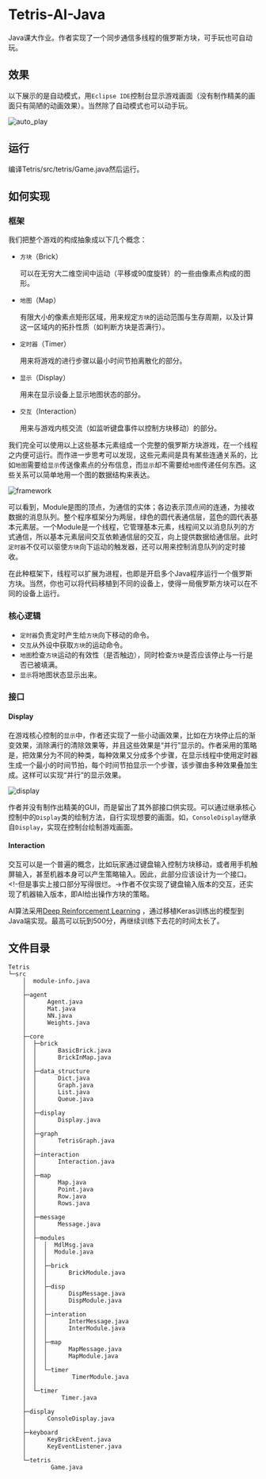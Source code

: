 # Tetris-AI-Java
Java课大作业。作者实现了一个同步通信多线程的俄罗斯方块，可手玩也可自动玩。

## 效果
以下展示的是自动模式，用`Eclipse IDE`控制台显示游戏画面（没有制作精美的画面只有简陋的动画效果）。当然除了自动模式也可以动手玩。

![auto_play](./auto_play.gif)

## 运行
编译Tetris/src/tetris/Game.java然后运行。

## 如何实现
### 框架
我们把整个游戏的构成抽象成以下几个概念：
* `方块`（Brick）

  可以在无穷大二维空间中运动（平移或90度旋转）的一些由像素点构成的图形。
* `地图`（Map）
  
  有限大小的像素点矩形区域，用来规定`方块`的运动范围与生存周期，以及计算这一区域内的拓扑性质（如判断方块是否满行）。
* `定时器`（Timer）

  用来将游戏的进行步骤以最小时间节拍离散化的部分。
* `显示`（Display）
  
  用来在显示设备上显示地图状态的部分。
* `交互`（Interaction）

  用来与游戏内核交流（如监听键盘事件以控制方块移动）的部分。

我们完全可以使用以上这些基本元素组成一个完整的俄罗斯方块游戏，在一个线程之内便可运行。而作进一步思考可以发现，这些元素间是具有某些连通关系的，比如`地图`需要给`显示`传送像素点的分布信息，而`显示`却不需要给`地图`传递任何东西。这些关系可以简单地用一个图的数据结构来表达。

![framework](./framework.jpg)

可以看到，Module是图的顶点，为通信的实体；各边表示顶点间的连通，为接收数据的消息队列。整个程序框架分为两层，绿色的圆代表通信层，蓝色的圆代表基本元素层。一个Module是一个线程，它管理基本元素，线程间又以消息队列的方式通信，所以基本元素层间交互依赖通信层的交互，向上提供数据给通信层。此时`定时器`不仅可以驱使`方块`向下运动的触发器，还可以用来控制消息队列的定时接收。

在此种框架下，线程可以扩展为进程，也即是开启多个Java程序运行一个俄罗斯方块。当然，你也可以将代码移植到不同的设备上，使得一局俄罗斯方块可以在不同的设备上运行。

### 核心逻辑
* `定时器`负责定时产生给`方块`向下移动的命令。
* `交互`从外设中获取`方块`的运动命令。
* `地图`检查`方块`运动的有效性（是否触边），同时检查`方块`是否应该停止与一行是否已被填满。
* `显示`将地图状态显示出来。

### 接口
#### Display
在游戏核心控制的`显示`中，作者还实现了一些小动画效果，比如在方块停止后的渐变效果，消除满行的清除效果等，并且这些效果是“并行”显示的。作者采用的策略是，把效果分为不同的种类，每种效果又分成多个步骤，在显示线程中使用定时器生成一个最小的时间节拍，每个时间节拍显示一个步骤，该步骤由多种效果叠加生成。这样可以实现“并行”的显示效果。

![display](./display.jpg)

作者并没有制作出精美的GUI，而是留出了其外部接口供实现。可以通过继承核心控制中的`Display`类的绘制方法，自行实现想要的画面。如，`ConsoleDisplay`继承自`Display`，实现在控制台绘制游戏画面。

#### Interaction
交互可以是一个普遍的概念，比如玩家通过键盘输入控制方块移动，或者用手机触屏输入，甚至机器本身可以产生策略输入。因此，此部分应该设计为一个接口。<!-但是事实上接口部分写得很烂。->作者不仅实现了键盘输入版本的交互，还实现了机器输入版本，即AI给出操作方块的策略。

AI算法采用[Deep Reinforcement Learning](https://github.com/nuno-faria/tetris-ai) ，通过移植Keras训练出的模型到Java端实现。最高可以玩到500分，再继续训练下去花的时间太长了。

## 文件目录
    Tetris
    └─src
        │  module-info.java
        │  
        ├─agent 
        │      Agent.java               
        │      Mat.java
        │      NN.java                 
        │      Weights.java       
        │      
        ├─core
        │  ├─brick
        │  │      BasicBrick.java
        │  │      BrickInMap.java
        │  │      
        │  ├─data_structure
        │  │      Dict.java
        │  │      Graph.java
        │  │      List.java
        │  │      Queue.java
        │  │      
        │  ├─display
        │  │      Display.java
        │  │      
        │  ├─graph
        │  │      TetrisGraph.java
        │  │      
        │  ├─interaction
        │  │      Interaction.java
        │  │      
        │  ├─map
        │  │      Map.java
        │  │      Point.java
        │  │      Row.java
        │  │      Rows.java
        │  │      
        │  ├─message
        │  │      Message.java
        │  │      
        │  ├─modules
        │  │  │  MdlMsg.java
        │  │  │  Module.java
        │  │  │  
        │  │  ├─brick
        │  │  │      BrickModule.java
        │  │  │      
        │  │  ├─disp
        │  │  │      DispMessage.java
        │  │  │      DispModule.java
        │  │  │      
        │  │  ├─interation
        │  │  │      InterMessage.java
        │  │  │      InterModule.java
        │  │  │      
        │  │  ├─map
        │  │  │      MapMessage.java
        │  │  │      MapModule.java
        │  │  │      
        │  │  └─timer
        │  │          TimerModule.java
        │  │          
        │  └─timer
        │          Timer.java
        │          
        ├─display
        │      ConsoleDisplay.java
        │      
        ├─keyboard
        │      KeyBrickEvent.java
        │      KeyEventListener.java
        │      
        └─tetris
                Game.java

